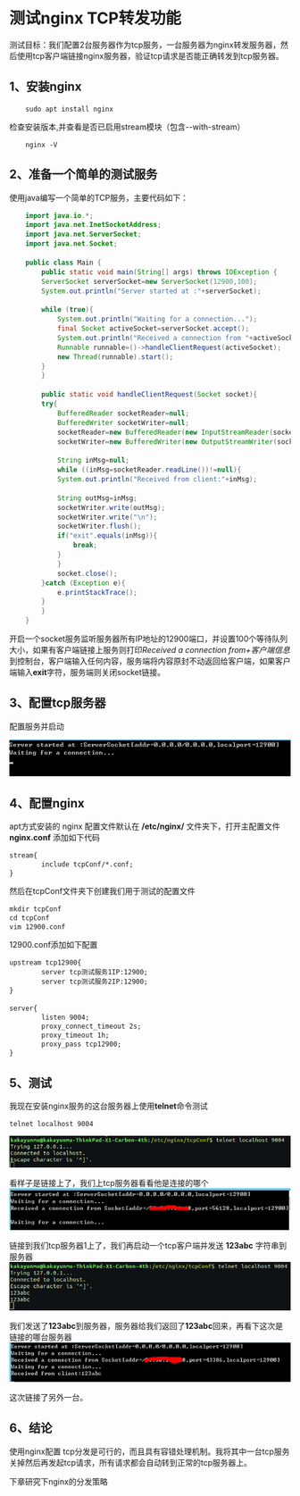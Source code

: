 # 测试nginx TCP转发功能
测试目标：我们配置2台服务器作为tcp服务，一台服务器为nginx转发服务器，然后使用tcp客户端链接nginx服务器，验证tcp请求是否能正确转发到tcp服务器。
## 1、安装nginx
```shell
	sudo apt install nginx
```
检查安装版本,并查看是否已启用stream模块（包含--with-stream）
```shell
	nginx -V
```
## 2、准备一个简单的测试服务
使用java编写一个简单的TCP服务，主要代码如下：
```java
	import java.io.*;
	import java.net.InetSocketAddress;
	import java.net.ServerSocket;
	import java.net.Socket;

	public class Main {
		public static void main(String[] args) throws IOException {
		ServerSocket serverSocket=new ServerSocket(12900,100);
		System.out.println("Server started at :"+serverSocket);

		while (true){
			System.out.println("Waiting for a connection...");
			final Socket activeSocket=serverSocket.accept();
			System.out.println("Received a connection from "+activeSocket);
			Runnable runnable=()->handleClientRequest(activeSocket);
			new Thread(runnable).start();
		}
		}

		public static void handleClientRequest(Socket socket){
		try{
			BufferedReader socketReader=null;
			BufferedWriter socketWriter=null;
			socketReader=new BufferedReader(new InputStreamReader(socket.getInputStream()));
			socketWriter=new BufferedWriter(new OutputStreamWriter(socket.getOutputStream()));

			String inMsg=null;
			while ((inMsg=socketReader.readLine())!=null){
			System.out.println("Received from client:"+inMsg);

			String outMsg=inMsg;
			socketWriter.write(outMsg);
			socketWriter.write("\n");
			socketWriter.flush();
			if("exit".equals(inMsg)){
				break;
			}
			}
			socket.close();
		}catch (Exception e){
			e.printStackTrace();
		}
		}
	}
```
开启一个socket服务监听服务器所有IP地址的12900端口，并设置100个等待队列大小，如果有客户端链接上服务则打印*Received a connection from+客户端信息*到控制台，客户端输入任何内容，服务端将内容原封不动返回给客户端，如果客户端输入**exit**字符，服务端则关闭socket链接。
## 3、配置tcp服务器
配置服务并启动

![tcp服务器](./image/0001.png)

## 4、配置nginx
apt方式安装的 nginx 配置文件默认在 **/etc/nginx/** 文件夹下，打开主配置文件 **nginx.conf** 添加如下代码
```
stream{
        include tcpConf/*.conf;
}

```
然后在tcpConf文件夹下创建我们用于测试的配置文件
```shell
mkdir tcpConf
cd tcpConf
vim 12900.conf
```
12900.conf添加如下配置
```
upstream tcp12900{
        server tcp测试服务1IP:12900;
        server tcp测试服务2IP:12900;
}

server{
        listen 9004;
        proxy_connect_timeout 2s;
        proxy_timeout 1h;
        proxy_pass tcp12900;
}

```

## 5、测试
我现在安装nginx服务的这台服务器上使用**telnet**命令测试
```shell
telnet localhost 9004
```
![](./image/0002.png)

看样子是链接上了，我们上tcp服务器看看他是连接的哪个
![](./image/0003.png)

链接到我们tcp服务器1上了，我们再启动一个tcp客户端并发送 **123abc** 字符串到服务器
![](./image/0004.png)

我们发送了**123abc**到服务器，服务器给我们返回了**123abc**回来，再看下这次是链接的哪台服务器
![](./image/0005.png)

这次链接了另外一台。

## 6、结论
使用nginx配置 tcp分发是可行的，而且具有容错处理机制。我将其中一台tcp服务关掉然后再发起tcp请求，所有请求都会自动转到正常的tcp服务器上。

下章研究下nginx的分发策略